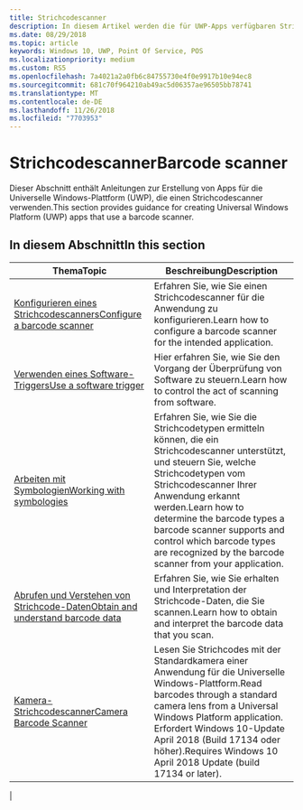 ```yaml
---
title: Strichcodescanner
description: In diesem Artikel werden die für UWP-Apps verfügbaren Strichcodescanner-Features aufgeführt, sowie die Links zu den Anleitungen für ihre Verwendung.
ms.date: 08/29/2018
ms.topic: article
keywords: Windows 10, UWP, Point Of Service, POS
ms.localizationpriority: medium
ms.custom: RS5
ms.openlocfilehash: 7a4021a2a0fb6c84755730e4f0e9917b10e94ec8
ms.sourcegitcommit: 681c70f964210ab49ac5d06357ae96505bb78741
ms.translationtype: MT
ms.contentlocale: de-DE
ms.lasthandoff: 11/26/2018
ms.locfileid: "7703953"
---
```

# <a name="barcode-scanner"></a><span data-ttu-id="2cc70-104">Strichcodescanner</span><span class="sxs-lookup"><span data-stu-id="2cc70-104">Barcode scanner</span></span>

<span data-ttu-id="2cc70-105">Dieser Abschnitt enthält Anleitungen zur Erstellung von Apps für die Universelle Windows-Plattform (UWP), die einen Strichcodescanner verwenden.</span><span class="sxs-lookup"><span data-stu-id="2cc70-105">This section provides guidance for creating Universal Windows Platform (UWP) apps that use a barcode scanner.</span></span>

## <a name="in-this-section"></a><span data-ttu-id="2cc70-106">In diesem Abschnitt</span><span class="sxs-lookup"><span data-stu-id="2cc70-106">In this section</span></span>

|<span data-ttu-id="2cc70-107">Thema</span><span class="sxs-lookup"><span data-stu-id="2cc70-107">Topic</span></span> |<span data-ttu-id="2cc70-108">Beschreibung</span><span class="sxs-lookup"><span data-stu-id="2cc70-108">Description</span></span> |
|------|------------|
| [<span data-ttu-id="2cc70-109">Konfigurieren eines Strichcodescanners</span><span class="sxs-lookup"><span data-stu-id="2cc70-109">Configure a barcode scanner</span></span>](../devices-sensors/pos-barcodescanner-configure.md)  | <span data-ttu-id="2cc70-110">Erfahren Sie, wie Sie einen Strichcodescanner für die Anwendung zu konfigurieren.</span><span class="sxs-lookup"><span data-stu-id="2cc70-110">Learn how to configure a barcode scanner for the intended application.</span></span> |
| [<span data-ttu-id="2cc70-111">Verwenden eines Software-Triggers</span><span class="sxs-lookup"><span data-stu-id="2cc70-111">Use a software trigger</span></span>](../devices-sensors/pos-barcodescanner-software-trigger.md) | <span data-ttu-id="2cc70-112">Hier erfahren Sie, wie Sie den Vorgang der Überprüfung von Software zu steuern.</span><span class="sxs-lookup"><span data-stu-id="2cc70-112">Learn how to control the act of scanning from software.</span></span> |
| [<span data-ttu-id="2cc70-113">Arbeiten mit Symbologien</span><span class="sxs-lookup"><span data-stu-id="2cc70-113">Working with symbologies</span></span>](pos-barcodescanner-symbologies.md) | <span data-ttu-id="2cc70-114">Erfahren Sie, wie Sie die Strichcodetypen ermitteln können, die ein Strichcodescanner unterstützt, und steuern Sie, welche Strichcodetypen vom Strichcodescanner Ihrer Anwendung erkannt werden.</span><span class="sxs-lookup"><span data-stu-id="2cc70-114">Learn how to determine the  barcode types a barcode scanner supports and control which barcode types are recognized by the barcode scanner from your application.</span></span> |
| [<span data-ttu-id="2cc70-115">Abrufen und Verstehen von Strichcode-Daten</span><span class="sxs-lookup"><span data-stu-id="2cc70-115">Obtain and understand barcode data</span></span>](pos-barcodescanner-scan-data.md) | <span data-ttu-id="2cc70-116">Erfahren Sie, wie Sie erhalten und Interpretation der Strichcode-Daten, die Sie scannen.</span><span class="sxs-lookup"><span data-stu-id="2cc70-116">Learn how to obtain and interpret the barcode data that you scan.</span></span> |
| [<span data-ttu-id="2cc70-117">Kamera-Strichcodescanner</span><span class="sxs-lookup"><span data-stu-id="2cc70-117">Camera Barcode Scanner</span></span>](pos-camerabarcode.md) | <span data-ttu-id="2cc70-118">Lesen Sie Strichcodes mit der Standardkamera einer Anwendung für die Universelle Windows-Plattform.</span><span class="sxs-lookup"><span data-stu-id="2cc70-118">Read barcodes through a standard camera lens from a Universal Windows Platform application.</span></span> <span data-ttu-id="2cc70-119">Erfordert Windows 10-Update April 2018 (Build 17134 oder höher).</span><span class="sxs-lookup"><span data-stu-id="2cc70-119">Requires Windows 10 April 2018 Update (build 17134 or later).</span></span> |
|
 
